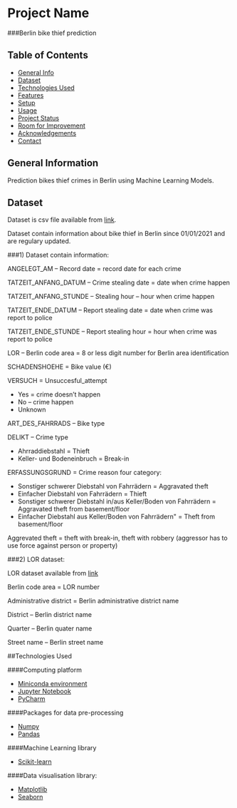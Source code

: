 # Project Name
###Berlin bike thief prediction

## Table of Contents
* [General Info](#general-information)
* [Dataset](#technologies-used)
* [Technologies Used](#technologies-used)
* [Features](#features)
* [Setup](#setup)
* [Usage](#usage)
* [Project Status](#project-status)
* [Room for Improvement](#room-for-improvement)
* [Acknowledgements](#acknowledgements)
* [Contact](#contact)
<!-- * [License](#license) -->


## General Information
Prediction bikes thief crimes in Berlin using Machine Learning Models.

## Dataset
Dataset is csv file available from [link](https://daten.berlin.de/datensaetze/fahrraddiebstahl-berlin).

Dataset contain information about bike thief in Berlin since 01/01/2021 and are regulary updated.

###1) Dataset contain information:

ANGELEGT_AM – Record date = record date for each crime

TATZEIT_ANFANG_DATUM – Crime stealing date = date when crime happen

TATZEIT_ANFANG_STUNDE – Stealing hour – hour when crime happen

TATZEIT_ENDE_DATUM – Report stealing date = date when crime was report to police

TATZEIT_ENDE_STUNDE – Report stealing hour = hour when crime was report to police

LOR – Berlin code area = 8 or less digit number for Berlin area identification

SCHADENSHOEHE  = Bike value (€)

VERSUCH  = Unsuccesful_attempt
- Yes = crime doesn’t happen
- No – crime happen
- Unknown

ART_DES_FAHRRADS – Bike type

DELIKT – Crime type 
- Ahrraddiebstahl = Thieft
- Keller- und Bodeneinbruch = Break-in

ERFASSUNGSGRUND = Crime reason four category:
- Sonstiger schwerer Diebstahl von Fahrrädern = Aggravated theft
- Einfacher Diebstahl von Fahrrädern = Thieft
- Sonstiger schwerer Diebstahl in/aus Keller/Boden von Fahrrädern  =  Aggravated theft from basement/floor
- Einfacher Diebstahl aus Keller/Boden von Fahrrädern" = Theft from basement/floor

Aggrevated theft = theft with break-in, theft with robbery (aggressor has to use force against person or property)

###2) LOR dataset:

LOR dataset available from [link](https://github.com/MSI17819/Berlin_bike_theft_prediction/blob/main/Berlin_LOR_code.csv)

Berlin code area = LOR number

Administrative district = Berlin administrative district name

District – Berlin district name

Quarter – Berlin quater name

Street name – Berlin street name

##Technologies Used

####Computing platform
- [Miniconda environment](https://docs.conda.io/en/latest/miniconda.html)
- [Jupyter Notebook](https://jupyter.org/)
- [PyCharm](https://www.jetbrains.com/pycharm/)
 
####Packages for data pre-processing
- [Numpy](https://numpy.org/)
- [Pandas](https://numpy.org/)

####Machine Learning library

- [Scikit-learn](https://scikit-learn.org/stable/)

####Data visualisation library:

- [Matplotlib](https://matplotlib.org/)
- [Seaborn](https://seaborn.pydata.org/)